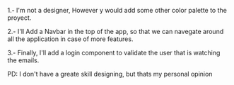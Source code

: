1.- I'm not a designer, However y would add some other color palette to the proyect.

2.- I'll Add a Navbar in the top of the app, so that we can navegate around all the application in case of more features.

3.- Finally, I'll add a login component to validate the user that is watching the emails.

PD: I don't have a greate skill designing, but thats my personal opinion